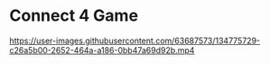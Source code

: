 # Connect 4 Game




https://user-images.githubusercontent.com/63687573/134775729-c26a5b00-2652-464a-a186-0bb47a69d92b.mp4

